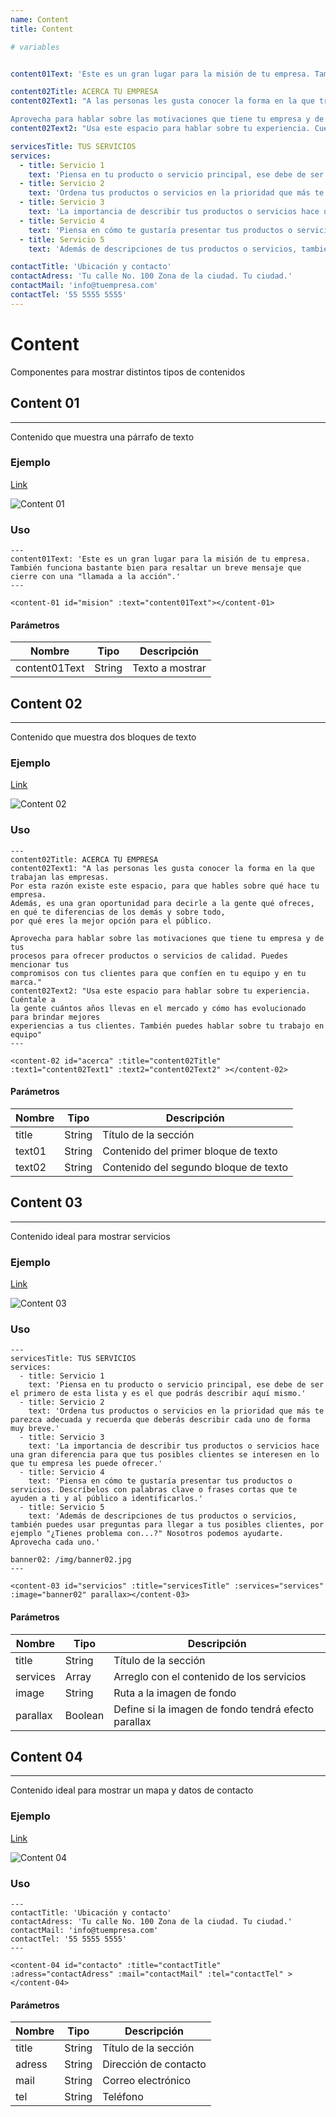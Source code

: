 ```yaml
---
name: Content
title: Content

# variables


content01Text: 'Este es un gran lugar para la misión de tu empresa. También funciona bastante bien para resaltar un breve mensaje que cierre con una "llamada a la acción".'

content02Title: ACERCA TU EMPRESA
content02Text1: "A las personas les gusta conocer la forma en la que trabajan las empresas. Por esta razón existe este espacio, para que hables sobre qué hace tu empresa. Además, es una gran oportunidad para decirle a la gente qué ofreces, en qué te diferencias de los demás y sobre todo, por qué eres la mejor opción para el público.

Aprovecha para hablar sobre las motivaciones que tiene tu empresa y de tus procesos para ofrecer productos o servicios de calidad. Puedes mencionar tus compromisos con tus clientes para que confíen en tu equipo y en tu marca."
content02Text2: "Usa este espacio para hablar sobre tu experiencia. Cuéntale a la gente cuántos años llevas en el mercado y cómo has evolucionado para brindar mejores experiencias a tus clientes. También puedes hablar sobre tu trabajo en equipo y tus procesos para rendir mejores resultados. Piensa en todas esas cosas que te gustaría que tu público conociera sobre tu empresa y de todo el esfuerzo detrás de lo que ofreces para cautivarlos. Este espacio es una oportunidad para dar a conocer lo que casi nadie sabe de tu negocio y puedes aprovecharlo de forma positivaaa."

servicesTitle: TUS SERVICIOS
services:
  - title: Servicio 1
    text: 'Piensa en tu producto o servicio principal, ese debe de ser el primero de esta lista y es el que podrás describir aquí mismo.'
  - title: Servicio 2
    text: 'Ordena tus productos o servicios en la prioridad que más te parezca adecuada y recuerda que deberás describir cada uno de forma muy breve.'
  - title: Servicio 3
    text: 'La importancia de describir tus productos o servicios hace una gran diferencia para que tus posibles clientes se interesen en lo que tu empresa les puede ofrecer.'
  - title: Servicio 4
    text: 'Piensa en cómo te gustaría presentar tus productos o servicios. Descríbelos con palabras clave o frases cortas que te ayuden a ti y al público a identificarlos.'
  - title: Servicio 5
    text: 'Además de descripciones de tus productos o servicios, también puedes usar preguntas para llegar a tus posibles clientes, por ejemplo "¿Tienes problema con...?" Nosotros podemos ayudarte. Aprovecha cada uno.'

contactTitle: 'Ubicación y contacto'
contactAdress: 'Tu calle No. 100 Zona de la ciudad. Tu ciudad.'
contactMail: 'info@tuempresa.com'
contactTel: '55 5555 5555'
---
```


# Content

Componentes para mostrar distintos tipos de contenidos


## Content 01
------

Contenido que muestra una párrafo de texto

### Ejemplo

[Link](https://redplanet.devlez.com/lodestar#mision)

![Content 01](~@assets/content-01.png "Content 01")

### Uso

```
---
content01Text: 'Este es un gran lugar para la misión de tu empresa.
También funciona bastante bien para resaltar un breve mensaje que cierre con una "llamada a la acción".'
---

<content-01 id="mision" :text="content01Text"></content-01>

```

#### Parámetros

| Nombre       | Tipo        | Descripción |
| -----------  | ----------- | ----------- |
| content01Text| String     | Texto a mostrar|


## Content 02
------

Contenido que muestra dos bloques de texto

### Ejemplo

[Link](https://redplanet.devlez.com/lodestar#acerca)

![Content 02](~@assets/content-02.png "Content 02")

### Uso

```
---
content02Title: ACERCA TU EMPRESA
content02Text1: "A las personas les gusta conocer la forma en la que trabajan las empresas.
Por esta razón existe este espacio, para que hables sobre qué hace tu empresa.
Además, es una gran oportunidad para decirle a la gente qué ofreces, en qué te diferencias de los demás y sobre todo,
por qué eres la mejor opción para el público.

Aprovecha para hablar sobre las motivaciones que tiene tu empresa y de tus
procesos para ofrecer productos o servicios de calidad. Puedes mencionar tus
compromisos con tus clientes para que confíen en tu equipo y en tu marca."
content02Text2: "Usa este espacio para hablar sobre tu experiencia. Cuéntale a
la gente cuántos años llevas en el mercado y cómo has evolucionado para brindar mejores
experiencias a tus clientes. También puedes hablar sobre tu trabajo en equipo"
---

<content-02 id="acerca" :title="content02Title" :text1="content02Text1" :text2="content02Text2" ></content-02>

```

#### Parámetros

| Nombre      | Tipo        | Descripción |
| ----------- | ----------- | ----------- |
| title       | String      | Título de la sección|
| text01      | String     | Contenido del primer bloque de texto|
| text02      | String     | Contenido del segundo bloque de texto|


## Content 03
------

Contenido ideal para mostrar servicios

### Ejemplo

[Link](https://redplanet.devlez.com/lodestar#servicios)

![Content 03](~@assets/content-03.png "Content 03")

### Uso

```
---
servicesTitle: TUS SERVICIOS
services:
  - title: Servicio 1
    text: 'Piensa en tu producto o servicio principal, ese debe de ser el primero de esta lista y es el que podrás describir aquí mismo.'
  - title: Servicio 2
    text: 'Ordena tus productos o servicios en la prioridad que más te parezca adecuada y recuerda que deberás describir cada uno de forma muy breve.'
  - title: Servicio 3
    text: 'La importancia de describir tus productos o servicios hace una gran diferencia para que tus posibles clientes se interesen en lo que tu empresa les puede ofrecer.'
  - title: Servicio 4
    text: 'Piensa en cómo te gustaría presentar tus productos o servicios. Descríbelos con palabras clave o frases cortas que te ayuden a ti y al público a identificarlos.'
  - title: Servicio 5
    text: 'Además de descripciones de tus productos o servicios, también puedes usar preguntas para llegar a tus posibles clientes, por ejemplo "¿Tienes problema con...?" Nosotros podemos ayudarte. Aprovecha cada uno.'

banner02: /img/banner02.jpg
---

<content-03 id="servicios" :title="servicesTitle" :services="services" :image="banner02" parallax></content-03>

```

#### Parámetros

| Nombre      | Tipo        | Descripción |
| ----------- | ----------- | ----------- |
| title       | String      | Título de la sección|
| services    | Array       | Arreglo con el contenido de los servicios|
| image       | String      | Ruta a la imagen de fondo |
| parallax    | Boolean     | Define si la imagen de fondo tendrá efecto parallax |


## Content 04
------

Contenido ideal para mostrar un mapa y datos de contacto

### Ejemplo

[Link](https://redplanet.devlez.com/lodestar#contacto)

![Content 04](~@assets/content-04.png "Content 04")

### Uso

```
---
contactTitle: 'Ubicación y contacto'
contactAdress: 'Tu calle No. 100 Zona de la ciudad. Tu ciudad.'
contactMail: 'info@tuempresa.com'
contactTel: '55 5555 5555'
---

<content-04 id="contacto" :title="contactTitle" :adress="contactAdress" :mail="contactMail" :tel="contactTel" ></content-04>

```

#### Parámetros

| Nombre      | Tipo        | Descripción |
| ----------- | ----------- | ----------- |
| title       | String      | Título de la sección|
| adress      | String      | Dirección de contacto|
| mail        | String      | Correo electrónico |
| tel         | String      | Teléfono |